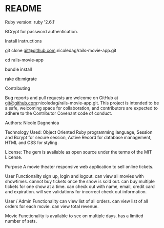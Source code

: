 # README

Ruby version:  ruby '2.6.1'

BCrypt for password authentication.

Install Instructions

git clone git@github.com:nicoledag/rails-movie-app.git

cd rails-movie-app

bundle install

rake db:migrate

Contributing

Bug reports and pull requests are welcome on GitHub at git@github.com:nicoledag/rails-movie-app.git. This project is intended to be a safe, welcoming space for collaboration, and contributors are expected to adhere to the Contributor Covenant code of conduct.

Authors: Nicole Dagnenica

Technology Used: Object Oriented Ruby programming language, Session and Bcrypt for secure session, Active Record for database management, HTML and CSS for styling.

License: The gem is available as open source under the terms of the MIT License.

Purpose
A movie theater responsive web application to sell online tickets.  

User Functionality
sign up, login and logout.
can view all movies with showtimes.
cannot buy tickets once the show is sold out.
can buy multiple tickets for one show at a time.
can check out with name, email, credit card and expiration.
will see validations for incorrect check out information.


User / Admin Functionality
can view list of all orders.
can view list of all orders for each movie.
can view total revenue.

Movie Functionality
is available to see on multiple days.
has a limited number of sets.






